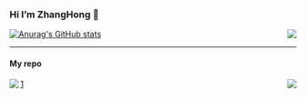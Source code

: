 ### Hi I’m ZhangHong 👋

[![Anurag's GitHub stats](https://github-readme-stats.vercel.app/api?username=985492783&show_icons=true&hide_border=true&theme=radical)](https://github.com/anuraghazra/github-readme-stats)
<img align="right" src="https://github-readme-stats.vercel.app/api/top-langs/?username=985492783">


***

#### My repo

<img align="left" src="https://github-readme-stats.vercel.app/api/pin/?username=985492783&repo=ThreadPool-Agent&show_owner=true">

<a href="https://github.com/985492783/ThreadPool-Agent">1
<img align="right" src="https://github-readme-stats.vercel.app/api/pin/?username=985492783&repo=nacos&show_owner=true"></img>
</a>
